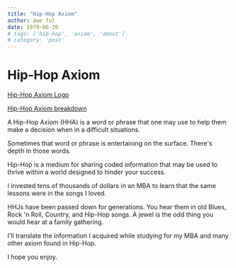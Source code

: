 ```yaml
---
title: "Hip-Hop Axiom"
author: awe ful
date: 1979-06-20
# tags: ['hip-hop', 'axiom', 'about']
# category: 'post'
---
```


# Hip-Hop Axiom

[Hip-Hop Axiom Logo](https://res.cloudinary.com/devdash54321/image/upload/v1570645692/hip-hop-axiom/hip-hop_axiom_logowhite_text.png)

[Hip-Hop Axiom breakdown](https://res.cloudinary.com/devdash54321/image/upload/v1561702646/hip-hop_jewels_axioms_categories_breakdown.png)

A Hip-Hop Axiom (HHA) is a word or phrase that one may use to help them make a decision when in a difficult situations.

Sometimes that word or phrase is entertaining on the surface. There's depth in those words.

Hip-Hop is a medium for sharing coded information that may be used to thrive within a world designed to hinder your success.

I invested tens of thousands of dollars in an MBA to learn that the same lessons were in the songs I loved.

HHJs have been passed down for generations. You hear them in old Blues, Rock 'n Roll, Country, and Hip-Hop songs. A jewel is the odd thing you would hear at a family gathering.

I'll translate the information I acquired while studying for my MBA and many other axiom found in Hip-Hop.

I hope you enjoy.
